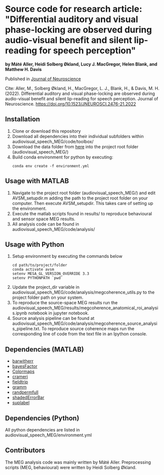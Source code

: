 # Source code for research article: <br/>"Differential auditory and visual phase-locking are observed during audio-visual benefit and silent lip-reading for speech perception" 
**by Máté Aller, Heidi Solberg Økland, Lucy J. MacGregor, Helen Blank, and Matthew H. Davis**

Published in [Journal of Neuroscience](https://www.jneurosci.org/content/early/2022/06/24/JNEUROSCI.2476-21.2022)

Cite: Aller, M., Solberg Økland, H., MacGregor, L. J., Blank, H., & Davis, M. H. (2022). Differential auditory and visual phase-locking are observed during audio-visual benefit and silent lip-reading for speech perception. Journal of Neuroscience. https://doi.org/10.1523/JNEUROSCI.2476-21.2022



## Installation
1. Clone or download this repository
2. Download all dependencies into their individual subfolders within audiovisual_speech_MEG/code/toolbox/
3. Download the data folder from [here](https://osf.io/st6fe/) into the project root folder (audiovisual_speech_MEG/)
4. Build conda environment for python by executing:
	```
	conda env create -f environment.yml
	```

## Usage with MATLAB
1. Navigate to the project root folder (audiovisual_speech_MEG/) and edit AVSM_setupdir.m adding the path to the project root folder on your computer. Then execute AVSM_setupdir. This takes care of setting up the environment. 
2. Execute the matlab scripts found in results/ to reproduce behavioural and sensor space MEG results. 
3. All analysis code can be found in audiovisual_speech_MEG/code/analysis/

## Usage with Python
1. Setup environment by executing the commands below
	```
	cd path/to/project/folder
	conda activate avsm
	setenv MESA_GL_VERSION_OVERRIDE 3.3
	setenv PYTHONPATH `pwd`
	```
2. Update the project_dir variable in audiovisual_speech_MEG/code/analysis/megcoherence_utils.py to the project folder path on your system. 
3. To reproduce the source-space MEG results run the  audiovisual_speech_MEG/results/megcoherence_anatomical_roi_analysis.ipynb notebook in jupyter notebook. 
4. Source analysis pipeline can be found at audiovisual_speech_MEG/code/analysis/megcoherence_source_analysis_pipeline.txt. To reproduce source coherence maps run the corresponding line of code from the text file in an Ipython console. 

## Dependencies (MATLAB)
- [barwitherr](https://uk.mathworks.com/matlabcentral/fileexchange?q=barwitherr)
- [bayesFactor](https://github.com/klabhub/bayesFactor)
- [Colormaps](https://uk.mathworks.com/matlabcentral/fileexchange/51986-perceptually-uniform-colormaps)
- [crameri](https://uk.mathworks.com/matlabcentral/fileexchange/68546-crameri-perceptually-uniform-scientific-colormaps?s_tid=srchtitle)
- [fieldtrip](https://www.fieldtriptoolbox.org/download/)
- [gramm](https://github.com/piermorel/gramm)
- [randpermfull](https://uk.mathworks.com/matlabcentral/fileexchange/30189-randpermfull?s_tid=srchtitle)
- [shadedErrorBar](https://uk.mathworks.com/matlabcentral/fileexchange/26311-raacampbell-shadederrorbar)
- [suplabel](https://uk.mathworks.com/matlabcentral/fileexchange/7772-suplabel)

## Dependencies (Python)
All python dependencies are listed in audiovisual_speech_MEG/environment.yml

## Contributors
The MEG analysis code was mainly written by Máté Aller. Preprocessing scripts (MEG, behavioural) were written by Heidi Solberg Økland. 
